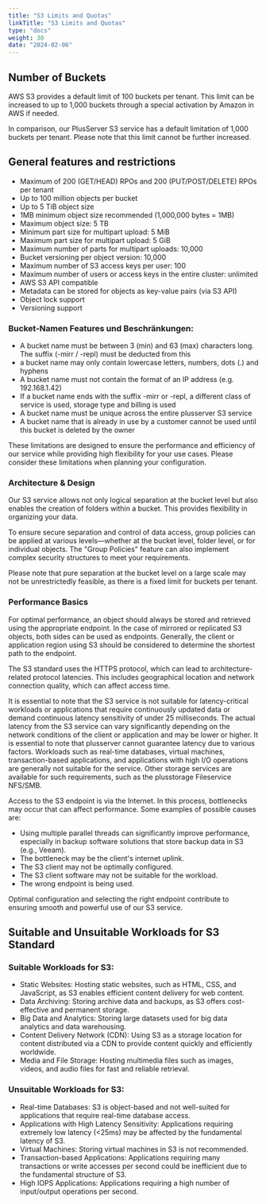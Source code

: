 ```yaml
---
title: "S3 Limits and Quotas"
linkTitle: "S3 Limits and Quotas"
type: "docs"
weight: 30
date: "2024-02-06"
---
```


## Number of Buckets

AWS S3 provides a default limit of 100 buckets per tenant. This limit can be increased to up to 1,000 buckets through a special activation by Amazon in AWS if needed.

In comparison, our PlusServer S3 service has a default limitation of 1,000 buckets per tenant. Please note that this limit cannot be further increased.

## General features and restrictions

- Maximum of 200 (GET/HEAD) RPOs and 200 (PUT/POST/DELETE) RPOs per tenant
- Up to 100 million objects per bucket
- Up to 5 TiB object size
- 1MB minimum object size recommended (1,000,000 bytes = 1MB)
- Maximum object size: 5 TB
- Minimum part size for multipart upload: 5 MiB
- Maximum part size for multipart upload: 5 GiB
- Maximum number of parts for multipart uploads: 10,000
- Bucket versioning per object version: 10,000
- Maximum number of S3 access keys per user: 100
- Maximum number of users or access keys in the entire cluster: unlimited
- AWS S3 API compatible
- Metadata can be stored for objects as key-value pairs (via S3 API)
- Object lock support
- Versioning support

### Bucket-Namen Features und Beschränkungen:

- A bucket name must be between 3 (min) and 63 (max) characters long. The suffix (-mirr / -repl) must be deducted from this
- a bucket name may only contain lowercase letters, numbers, dots (.) and hyphens
- A bucket name must not contain the format of an IP address (e.g. 192.168.1.42)
- If a bucket name ends with the suffix -mirr or -repl, a different class of service is used,
  storage type and billing is used
- A bucket name must be unique across the entire plusserver S3 service
- A bucket name that is already in use by a customer cannot be used until
  this bucket is deleted by the owner

These limitations are designed to ensure the performance and efficiency of our service while providing high flexibility for your use cases. Please consider these limitations when planning your configuration.

### Architecture & Design

Our S3 service allows not only logical separation at the bucket level but also enables the creation of folders within a bucket. This provides flexibility in organizing your data.

To ensure secure separation and control of data access, group policies can be applied at various levels—whether at the bucket level, folder level, or for individual objects. The "Group Policies" feature can also implement complex security structures to meet your requirements.

Please note that pure separation at the bucket level on a large scale may not be unrestrictedly feasible, as there is a fixed limit for buckets per tenant.

### Performance Basics

For optimal performance, an object should always be stored and retrieved using the appropriate endpoint. In the case of mirrored or replicated S3 objects, both sides can be used as endpoints.
Generally, the client or application region using S3 should be considered to determine the shortest path to the endpoint.

The S3 standard uses the HTTPS protocol, which can lead to architecture-related protocol latencies. This includes geographical location and network connection quality, which can affect access time.

It is essential to note that the S3 service is not suitable for latency-critical workloads or applications that require continuously updated data or demand continuous latency sensitivity of under 25 milliseconds. The actual latency from the S3 service can vary significantly depending on the network conditions of the client or application and may be lower or higher. It is essential to note that plusserver cannot guarantee latency due to various factors.
Workloads such as real-time databases, virtual machines, transaction-based applications, and applications with high I/O operations are generally not suitable for the service. Other storage services are available for such requirements, such as the plusstorage Fileservice NFS/SMB.

Access to the S3 endpoint is via the Internet. In this process, bottlenecks may occur that can affect performance. Some examples of possible causes are:

- Using multiple parallel threads can significantly improve performance, especially in backup software solutions that store backup data in S3 (e.g., Veeam).
- The bottleneck may be the client's internet uplink.
- The S3 client may not be optimally configured.
- The S3 client software may not be suitable for the workload.
- The wrong endpoint is being used.

Optimal configuration and selecting the right endpoint contribute to ensuring smooth and powerful use of our S3 service.

## Suitable and Unsuitable Workloads for S3 Standard

### Suitable Workloads for S3:

- Static Websites: Hosting static websites, such as HTML, CSS, and JavaScript, as S3 enables efficient content delivery for web content.
- Data Archiving: Storing archive data and backups, as S3 offers cost-effective and permanent storage.
- Big Data and Analytics: Storing large datasets used for big data analytics and data warehousing.
- Content Delivery Network (CDN): Using S3 as a storage location for content distributed via a CDN to provide content quickly and efficiently worldwide.
- Media and File Storage: Hosting multimedia files such as images, videos, and audio files for fast and reliable retrieval.

### Unsuitable Workloads for S3:

- Real-time Databases: S3 is object-based and not well-suited for applications that require real-time database access.
- Applications with High Latency Sensitivity: Applications requiring extremely low latency (<25ms) may be affected by the fundamental latency of S3.
- Virtual Machines: Storing virtual machines in S3 is not recommended.
- Transaction-based Applications: Applications requiring many transactions or write accesses per second could be inefficient due to the fundamental structure of S3.
- High IOPS Applications: Applications requiring a high number of input/output operations per second.
